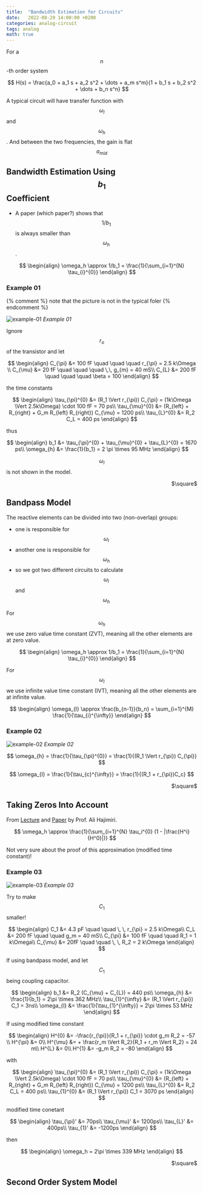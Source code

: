 ```yaml
---
title:  "Bandwidth Estimation for Circuits"
date:   2022-08-29 14:00:00 +0200
categories: analog-circuit
tags: analog
math: true
---
```



For a $$n$$-th order system

$$
H(s) = \frac{a_0 + a_1 s + a_2 s^2 + \dots + a_m s^m}{1 + b_1 s + b_2 s^2 + \dots + b_n s^n}
$$

A typical circuit will have transfer function with $$\omega_{l}$$ and $$\omega_{h}$$.
And between the two frequencies, the gain is flat $$a_{mid}$$




## Bandwidth Estimation Using $$b_1$$ Coefficient

- A paper (which paper?) shows that $$1/b_1$$ is always smaller than $$\omega_h$$.

$$
\begin{align}
\omega_h \approx 1/b_1 = \frac{1}{\sum_{i=1}^{N} \tau_{i}^{0}}
\end{align}
$$

### Example 01

{% comment %}
note that the picture is not in the typical foler
{% endcomment %}

![example-01](/assets/img/2022-08-27-time-transfer-constants/example-02.png)
_Example 01_

Ignore $$r_o$$ of the transistor and let

$$
\begin{align}
C_{\pi} &= 100 fF \quad \quad \quad r_{\pi} = 2.5 k\Omega \\
C_{\mu} &= 20 fF \quad \quad \quad \,\, g_{m} = 40 mS\\
C_{L} &= 200 fF \quad \quad \quad \beta = 100
\end{align}
$$

the time constants

$$
\begin{align}
\tau_{\pi}^{0} &= (R_1 \Vert r_{\pi}) C_{\pi} = (1k\Omega \Vert 2.5k\Omega) \cdot 100 fF = 70 ps\\
\tau_{\mu}^{0} &= (R_{left} + R_{right} + G_m R_{left} R_{right}) C_{\mu} = 1200 ps\\
\tau_{L}^{0} &= R_2 C_L = 400 ps
\end{align}
$$

thus

$$
\begin{align}
b_1 &= \tau_{\pi}^{0} + \tau_{\mu}^{0} + \tau_{L}^{0}  = 1670 ps\\
\omega_{h} &= \frac{1}{b_1} = 2 \pi \times 95 MHz
\end{align}
$$

$$\omega_{l}$$ is not shown in the model.

<p style="text-align: right"> $\square$ </p>

## Bandpass Model

The reactive elements can be divided into two (non-overlap) groups:
- one is responsible for $$\omega_l$$
- another one is responsible for $$\omega_h$$
- so we got two different circuits to calculate $$\omega_{l}$$ and $$\omega_{h}$$

For $$\omega_{h}$$ we use zero value time constant (ZVT), meaning all the other elements are at zero value.

$$
\begin{align}
\omega_h \approx 1/b_1 = \frac{1}{\sum_{i=1}^{N} \tau_{i}^{0}}
\end{align}
$$

For $$\omega_{l}$$ we use infinite value time constant (IVT), meaning all the other elements are at infinite value.

$$
\begin{align}
\omega_{l} \approx \frac{b_{n-1}}{b_n} = \sum_{i=1}^{M} \frac{1}{\tau_{i}^{\infty}}
\end{align}
$$

### Example 02

![example-02](/assets/img/2022-08-29-bandwidth-estimation/example-02.png)
_Example 02_

$$
\omega_{h} = \frac{1}{\tau_{\pi}^{0}} = \frac{1}{(R_1 \Vert r_{\pi}) C_{\pi}}
$$

$$
\omega_{l} = \frac{1}{\tau_{c}^{\infty}} = \frac{1}{(R_1 + r_{\pi})C_c}
$$

<p style="text-align: right"> $\square$ </p>


## Taking Zeros Into Account


From [Lecture](https://www.youtube.com/watch?v=et_Un-IGr7o&list=PLc7Gz02Znph-c2-ssFpRrzYwbzplXfXUT&index=47) and [Paper](https://chic.caltech.edu/wp-content/uploads/2014/02/Final-Paper.pdf) by Prof. Ali Hajimiri.

$$
\omega_h \approx \frac{1}{\sum_{i=1}^{N} \tau_i^{0} (1 - |\frac{H^i}{H^0}|)}
$$

Not very sure about the proof of this approximation (modified time constant)!

### Example 03


![example-03](/assets/img/2022-08-29-bandwidth-estimation/example-03.png)
_Example 03_

Try to make $$C_1$$ smaller!

$$
\begin{align}
C_1 &= 4.3 pF \quad \quad \, \, r_{\pi} = 2.5 k\Omega\\
C_L &= 200 fF \quad \quad g_m = 40 mS\\
C_{\pi} &= 100 fF \quad \quad R_1 = 1 k\Omega\\
C_{\mu} &= 20fF \quad \quad \, \, R_2 = 2 k\Omega
\end{align}
$$

If using bandpass model, and let $$C_1$$ being coupling capacitor.

$$
\begin{align}
b_1 &= R_2 (C_{\mu} + C_{L}) = 440 ps\\
\omega_{h} &= \frac{1}{b_1} = 2\pi \times 362 MHz\\
\tau_{1}^{\infty} &= (R_1 \Vert r_{\pi}) C_1 = 3ns\\
\omega_{l} &= \frac{1}{\tau_{1}^{\infty}} = 2\pi \times 53 MHz
\end{align}
$$

If using modified time constant

$$
\begin{align}
H^{0} &= -\frac{r_{\pi}}{R_1 + r_{\pi}} \cdot g_m R_2 = -57 \\
H^{\pi} &= 0\\
H^{\mu} &= + \frac{r_m \Vert R_2}{R_1 + r_m \Vert R_2} = 24 m\\
H^{L} &= 0\\
H^{1} &= -g_m R_2 = -80
\end{align}
$$

with

$$
\begin{align}
\tau_{\pi}^{0} &= (R_1 \Vert r_{\pi}) C_{\pi} = (1k\Omega \Vert 2.5k\Omega) \cdot 100 fF = 70 ps\\
\tau_{\mu}^{0} &= (R_{left} + R_{right} + G_m R_{left} R_{right}) C_{\mu} = 1200 ps\\
\tau_{L}^{0} &= R_2 C_L = 400 ps\\
\tau_{1}^{0} &= (R_1 \Vert r_{\pi}) C_1 = 3070 ps
\end{align}
$$

modified time conetant

$$
\begin{align}
\tau_{\pi}' &= 70ps\\
\tau_{\mu}' &= 1200ps\\
\tau_{L}' &= 400ps\\
\tau_{1}' &= -1200ps
\end{align}
$$

then

$$
\begin{align}
\omega_h = 2\pi \times 339 MHz
\end{align}
$$

<p style="text-align: right"> $\square$ </p>

## Second Order System Model

